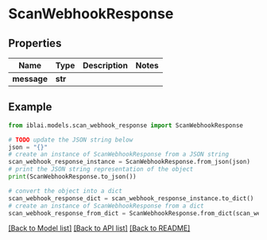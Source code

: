 # ScanWebhookResponse


## Properties

Name | Type | Description | Notes
------------ | ------------- | ------------- | -------------
**message** | **str** |  | 

## Example

```python
from iblai.models.scan_webhook_response import ScanWebhookResponse

# TODO update the JSON string below
json = "{}"
# create an instance of ScanWebhookResponse from a JSON string
scan_webhook_response_instance = ScanWebhookResponse.from_json(json)
# print the JSON string representation of the object
print(ScanWebhookResponse.to_json())

# convert the object into a dict
scan_webhook_response_dict = scan_webhook_response_instance.to_dict()
# create an instance of ScanWebhookResponse from a dict
scan_webhook_response_from_dict = ScanWebhookResponse.from_dict(scan_webhook_response_dict)
```
[[Back to Model list]](../README.md#documentation-for-models) [[Back to API list]](../README.md#documentation-for-api-endpoints) [[Back to README]](../README.md)


